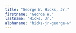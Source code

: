 ```yaml
---
title: "George W. Hicks, Jr."
firstname: "George W."
lastname: "Hicks, Jr."
alphaname: "hicks-jr-george-w"
---
```

